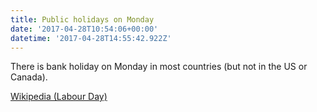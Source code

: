 ```yaml
---
title: Public holidays on Monday
date: '2017-04-28T10:54:06+00:00'
datetime: '2017-04-28T14:55:42.922Z'
---
```



There is bank holiday on Monday in most countries (but not in the US or Canada).



[Wikipedia (Labour Day)](https://en.wikipedia.org/wiki/Labour_Day)